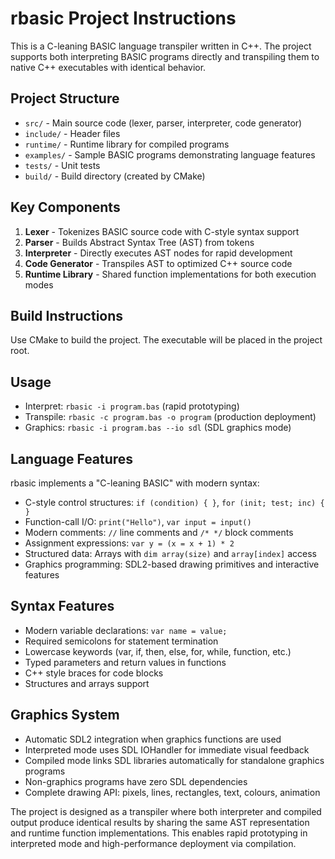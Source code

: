 # rbasic Project Instructions

This is a C-leaning BASIC language transpiler written in C++. The project supports both interpreting BASIC programs directly and transpiling them to native C++ executables with identical behavior.

## Project Structure
- `src/` - Main source code (lexer, parser, interpreter, code generator)
- `include/` - Header files
- `runtime/` - Runtime library for compiled programs
- `examples/` - Sample BASIC programs demonstrating language features
- `tests/` - Unit tests
- `build/` - Build directory (created by CMake)

## Key Components
1. **Lexer** - Tokenizes BASIC source code with C-style syntax support
2. **Parser** - Builds Abstract Syntax Tree (AST) from tokens
3. **Interpreter** - Directly executes AST nodes for rapid development
4. **Code Generator** - Transpiles AST to optimized C++ source code
5. **Runtime Library** - Shared function implementations for both execution modes

## Build Instructions
Use CMake to build the project. The executable will be placed in the project root.

## Usage
- Interpret: `rbasic -i program.bas` (rapid prototyping)
- Transpile: `rbasic -c program.bas -o program` (production deployment)
- Graphics: `rbasic -i program.bas --io sdl` (SDL graphics mode)

## Language Features
rbasic implements a "C-leaning BASIC" with modern syntax:
- C-style control structures: `if (condition) { }`, `for (init; test; inc) { }`
- Function-call I/O: `print("Hello")`, `var input = input()`
- Modern comments: `//` line comments and `/* */` block comments
- Assignment expressions: `var y = (x = x + 1) * 2`
- Structured data: Arrays with `dim array(size)` and `array[index]` access
- Graphics programming: SDL2-based drawing primitives and interactive features

## Syntax Features
- Modern variable declarations: `var name = value;`
- Required semicolons for statement termination
- Lowercase keywords (var, if, then, else, for, while, function, etc.)
- Typed parameters and return values in functions
- C++ style braces for code blocks
- Structures and arrays support

## Graphics System
- Automatic SDL2 integration when graphics functions are used
- Interpreted mode uses SDL IOHandler for immediate visual feedback
- Compiled mode links SDL libraries automatically for standalone graphics programs
- Non-graphics programs have zero SDL dependencies
- Complete drawing API: pixels, lines, rectangles, text, colours, animation

The project is designed as a transpiler where both interpreter and compiled output produce identical results by sharing the same AST representation and runtime function implementations. This enables rapid prototyping in interpreted mode and high-performance deployment via compilation.